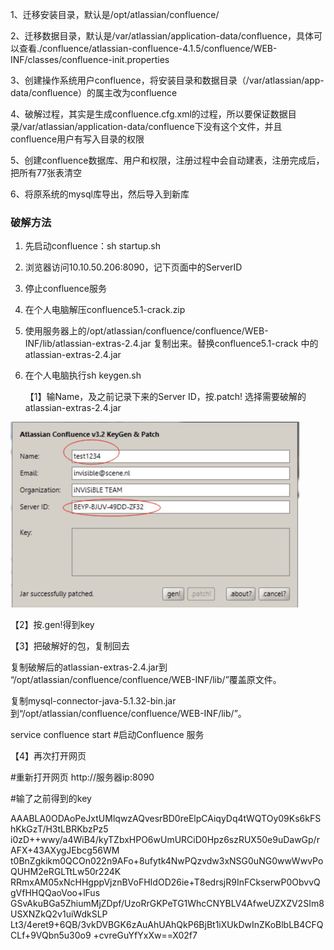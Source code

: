 1、迁移安装目录，默认是/opt/atlassian/confluence/

2、迁移数据目录，默认是/var/atlassian/application-data/confluence，具体可以查看./confluence/atlassian-confluence-4.1.5/confluence/WEB-INF/classes/confluence-init.properties

3、创建操作系统用户confluence，将安装目录和数据目录（/var/atlassian/app-data/confluence）的属主改为confluence

4、破解过程，其实是生成confluence.cfg.xml的过程，所以要保证数据目录/var/atlassian/application-data/confluence下没有这个文件，并且confluence用户有写入目录的权限

5、创建confluence数据库、用户和权限，注册过程中会自动建表，注册完成后，把所有77张表清空

6、将原系统的mysql库导出，然后导入到新库



### 破解方法

1. 先启动confluence：sh startup.sh

2. 浏览器访问10.10.50.206:8090，记下页面中的ServerID

3. 停止confluence服务

4. 在个人电脑解压confluence5.1-crack.zip 

5. 使用服务器上的/opt/atlassian/confluence/confluence/WEB-INF/lib/atlassian-extras-2.4.jar 复制出来。替换confluence5.1-crack 中的atlassian-extras-2.4.jar

6. 在个人电脑执行sh keygen.sh

   【1】输Name，及之前记录下来的Server ID，按.patch!  选择需要破解的atlassian-extras-2.4.jar

<img src="../images/image-20200108152022090.png" alt="image-20200108152022090" style="zoom:50%;" />

【2】按.gen!得到key

【3】把破解好的包，复制回去

复制破解后的atlassian-extras-2.4.jar到 “/opt/atlassian/confluence/confluence/WEB-INF/lib/”覆盖原文件。

复制mysql-connector-java-5.1.32-bin.jar 到“/opt/atlassian/confluence/confluence/WEB-INF/lib/”。

service confluence start  #启动Confluence 服务

【4】再次打开网页

\#重新打开网页 http://服务器ip:8090 

\#输了之前得到的key

AAABLA0ODAoPeJxtUMlqwzAQvesrBD0reElpCAiqyDq4tWQTOy09Ks6kFShKkGzT/H3tLBRKbzPz5
i0zD++wwy/a4WiB4/kyTZbxHPO6wUmURCiD0Hpz6szRUX50e9uDawGp/rAFX+43AXygJEbcg56WM
t0BnZgkikm0QCOn022n9AFo+8ufytk4NwPQzvdw3xNSG0uNG0wwWwvPoQUHM2eRGLTtLw50r224K
RRmxAM05xNcHHgppVjznBVoFHIdOD26ie+T8edrsjR9InFCkserwP0ObvvQgVfHHQQaoVoo+lFus
GSvAkuBGa5ZhiumMjZDpf/UzoRrGKPeTG1WhcCNYBLV4AfweUZXZV2SIm8USXNZkQ2v1uiWdkSLP
Lt3/4eret9+6QB/3vkDVBGK6zAuAhUAhQkP6BjBt1iXUkDwInZKoBlbLB4CFQCLf+9VQbn5u30o9
+cvreGuYfYxXw==X02f7